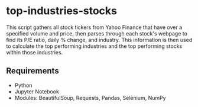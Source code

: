 # top-industries-stocks
This script gathers all stock tickers from Yahoo Finance that have over a specified volume and price, then parses through each stock's webpage to find its P/E ratio, daily % change, and industry. This information is then used to calculate the top performing industries and the top performing stocks within those industries.

## Requirements
- Python
- Jupyter Notebook
- Modules: BeautifulSoup, Requests, Pandas, Selenium, NumPy
